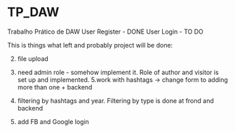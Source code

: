 # TP_DAW
Trabalho Prático de DAW
 User Register - DONE
 User Login - TO DO

This is things what left and probably project will be done:

2. file upload

4. need admin role - somehow implement it. Role of author and visitor is set up and implemented.
5.work with hashtags -> change form to adding more than one + backend
6. filtering by hashtags and year. Filtering by type is done at frond and backend
7. add FB and Google login
